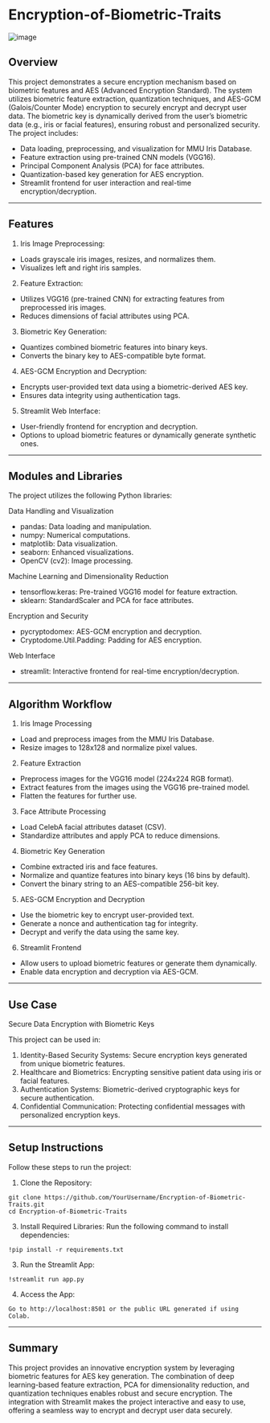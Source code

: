 # Encryption-of-Biometric-Traits
![image](https://github.com/user-attachments/assets/d3c9441d-a0f0-495e-8f0f-6b1b388d2d4e)
## Overview
This project demonstrates a secure encryption mechanism based on biometric features and AES (Advanced Encryption Standard). The system utilizes biometric feature extraction, quantization techniques, and AES-GCM (Galois/Counter Mode) encryption to securely encrypt and decrypt user data. The biometric key is dynamically derived from the user’s biometric data (e.g., iris or facial features), ensuring robust and personalized security.
The project includes:
*	Data loading, preprocessing, and visualization for MMU Iris Database.
*	Feature extraction using pre-trained CNN models (VGG16).
*	Principal Component Analysis (PCA) for face attributes.
*	Quantization-based key generation for AES encryption.
*	Streamlit frontend for user interaction and real-time encryption/decryption.
________________________________________
## Features
1.	Iris Image Preprocessing:
* Loads grayscale iris images, resizes, and normalizes them.
*	Visualizes left and right iris samples.

2.	Feature Extraction:
*	Utilizes VGG16 (pre-trained CNN) for extracting features from preprocessed iris images.
*	Reduces dimensions of facial attributes using PCA.

3.	Biometric Key Generation:
*	Quantizes combined biometric features into binary keys.
*	Converts the binary key to AES-compatible byte format.

4.	AES-GCM Encryption and Decryption:
*	Encrypts user-provided text data using a biometric-derived AES key.
*	Ensures data integrity using authentication tags.

5.	Streamlit Web Interface:
*	User-friendly frontend for encryption and decryption.
*	Options to upload biometric features or dynamically generate synthetic ones.
________________________________________
## Modules and Libraries

The project utilizes the following Python libraries:

Data Handling and Visualization
* pandas: Data loading and manipulation.
* numpy: Numerical computations.
*	matplotlib: Data visualization.
*	seaborn: Enhanced visualizations.
*	OpenCV (cv2): Image processing.

Machine Learning and Dimensionality Reduction
*	tensorflow.keras: Pre-trained VGG16 model for feature extraction.
*	sklearn: StandardScaler and PCA for face attributes.

Encryption and Security
*	pycryptodomex: AES-GCM encryption and decryption.
*	Cryptodome.Util.Padding: Padding for AES encryption.

Web Interface
*	streamlit: Interactive frontend for real-time encryption/decryption.
________________________________________
## Algorithm Workflow

1. Iris Image Processing
*	Load and preprocess images from the MMU Iris Database.
*	Resize images to 128x128 and normalize pixel values.
2. Feature Extraction
*	Preprocess images for the VGG16 model (224x224 RGB format).
*	Extract features from the images using the VGG16 pre-trained model.
*	Flatten the features for further use.
3. Face Attribute Processing
*	Load CelebA facial attributes dataset (CSV).
*	Standardize attributes and apply PCA to reduce dimensions.
4. Biometric Key Generation
*	Combine extracted iris and face features.
*	Normalize and quantize features into binary keys (16 bins by default).
*	Convert the binary string to an AES-compatible 256-bit key.
5. AES-GCM Encryption and Decryption
*	Use the biometric key to encrypt user-provided text.
*	Generate a nonce and authentication tag for integrity.
*	Decrypt and verify the data using the same key.
6. Streamlit Frontend
*	Allow users to upload biometric features or generate them dynamically.
*	Enable data encryption and decryption via AES-GCM.
________________________________________
## Use Case

Secure Data Encryption with Biometric Keys

This project can be used in:
1.	Identity-Based Security Systems: Secure encryption keys generated from unique biometric features.
2.	Healthcare and Biometrics: Encrypting sensitive patient data using iris or facial features.
3.	Authentication Systems: Biometric-derived cryptographic keys for secure authentication.
4.	Confidential Communication: Protecting confidential messages with personalized encryption keys.
________________________________________

## Setup Instructions
Follow these steps to run the project:
1. Clone the Repository:
```
git clone https://github.com/YourUsername/Encryption-of-Biometric-Traits.git
cd Encryption-of-Biometric-Traits 
```
3. Install Required Libraries: Run the following command to install dependencies:
```
!pip install -r requirements.txt
```
3. Run the Streamlit App:
```
!streamlit run app.py
```
4. Access the App:
```
Go to http://localhost:8501 or the public URL generated if using Colab.
```
________________________________________
## Summary

This project provides an innovative encryption system by leveraging biometric features for AES key generation. The combination of deep learning-based feature extraction, PCA for dimensionality reduction, and quantization techniques enables robust and secure encryption.
The integration with Streamlit makes the project interactive and easy to use, offering a seamless way to encrypt and decrypt user data securely.
